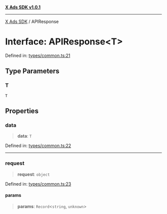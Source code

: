 [**X Ads SDK v1.0.1**](../README.md)

***

[X Ads SDK](../globals.md) / APIResponse

# Interface: APIResponse\<T\>

Defined in: [types/common.ts:21](https://github.com/kage1020/x-ads-sdk/blob/main/src/types/common.ts#L21)

## Type Parameters

### T

`T`

## Properties

### data

> **data**: `T`

Defined in: [types/common.ts:22](https://github.com/kage1020/x-ads-sdk/blob/main/src/types/common.ts#L22)

***

### request

> **request**: `object`

Defined in: [types/common.ts:23](https://github.com/kage1020/x-ads-sdk/blob/main/src/types/common.ts#L23)

#### params

> **params**: `Record`\<`string`, `unknown`\>
